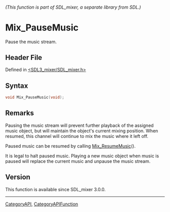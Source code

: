 ###### (This function is part of SDL_mixer, a separate library from SDL.)
# Mix_PauseMusic

Pause the music stream.

## Header File

Defined in [<SDL3_mixer/SDL_mixer.h>](https://github.com/libsdl-org/SDL_mixer/blob/main/include/SDL3_mixer/SDL_mixer.h)

## Syntax

```c
void Mix_PauseMusic(void);
```

## Remarks

Pausing the music stream will prevent further playback of the assigned
music object, but will maintain the object's current mixing position. When
resumed, this channel will continue to mix the music where it left off.

Paused music can be resumed by calling
[Mix_ResumeMusic](Mix_ResumeMusic)().

It is legal to halt paused music. Playing a new music object when music is
paused will replace the current music and unpause the music stream.

## Version

This function is available since SDL_mixer 3.0.0.

----
[CategoryAPI](CategoryAPI), [CategoryAPIFunction](CategoryAPIFunction)

